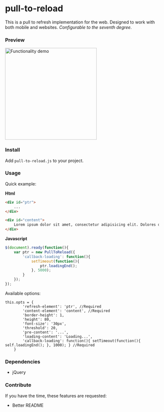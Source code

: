# pull-to-reload 
This is a pull to refresh implementation for the web. Designed to work with both mobile and websites. *Configurable to the seventh degree.*

### Preview 

<img src="https://fat.gfycat.com/AnyHeartfeltBarnswallow.gif" style="height: 300px;" alt="Functionality demo">

### Install 
Add `pull-to-reload.js` to your project. 

### Usage 
Quick example: 

**Html**

```html
<div id="ptr">
    ...
</div>

<div id="content">
    Lorem ipsum dolor sit amet, consectetur adipisicing elit. Dolores doloribus harum sed odit optio, fuga nam modi quod beatae? Tempore sunt molestiae, soluta quas unde exercitationem, modi accusamus pariatur reiciendis!
</div>
```

**Javascript**

```javascript
$(document).ready(function(){
    var ptr = new PullToReload({ 
        'callback-loading': function(){
            setTimeout(function(){
                ptr.loadingEnd();
            }, 5000);
        }
    });
});

```


Available options:

```
this.opts = {
        'refresh-element': 'ptr', //Required
        'content-element': 'content', //Required
        'border-height': 1,
        'height': 80,
        'font-size': '30px',
        'threshold': 20,
        'pre-content': '...',
        'loading-content': 'Loading...',
        'callback-loading': function(){ setTimeout(function(){ self.loadingEnd(); }, 1000); } //Required
    }
```


### Dependencies
* jQuery 



### Contribute
If you have the time, these features are requested:

* Better README

